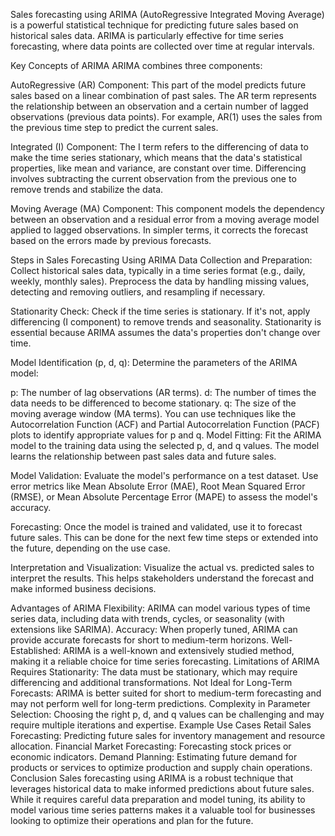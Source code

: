 Sales forecasting using ARIMA (AutoRegressive Integrated Moving Average) is a powerful statistical technique for predicting future sales based on historical sales data. ARIMA is particularly effective for time series forecasting, where data points are collected over time at regular intervals.

Key Concepts of ARIMA
ARIMA combines three components:

AutoRegressive (AR) Component: This part of the model predicts future sales based on a linear combination of past sales. The AR term represents the relationship between an observation and a certain number of lagged observations (previous data points). For example, AR(1) uses the sales from the previous time step to predict the current sales.

Integrated (I) Component: The I term refers to the differencing of data to make the time series stationary, which means that the data's statistical properties, like mean and variance, are constant over time. Differencing involves subtracting the current observation from the previous one to remove trends and stabilize the data.

Moving Average (MA) Component: This component models the dependency between an observation and a residual error from a moving average model applied to lagged observations. In simpler terms, it corrects the forecast based on the errors made by previous forecasts.

Steps in Sales Forecasting Using ARIMA
Data Collection and Preparation: Collect historical sales data, typically in a time series format (e.g., daily, weekly, monthly sales). Preprocess the data by handling missing values, detecting and removing outliers, and resampling if necessary.

Stationarity Check: Check if the time series is stationary. If it's not, apply differencing (I component) to remove trends and seasonality. Stationarity is essential because ARIMA assumes the data's properties don't change over time.

Model Identification (p, d, q): Determine the parameters of the ARIMA model:

p: The number of lag observations (AR terms).
d: The number of times the data needs to be differenced to become stationary.
q: The size of the moving average window (MA terms).
You can use techniques like the Autocorrelation Function (ACF) and Partial Autocorrelation Function (PACF) plots to identify appropriate values for p and q.
Model Fitting: Fit the ARIMA model to the training data using the selected p, d, and q values. The model learns the relationship between past sales data and future sales.

Model Validation: Evaluate the model's performance on a test dataset. Use error metrics like Mean Absolute Error (MAE), Root Mean Squared Error (RMSE), or Mean Absolute Percentage Error (MAPE) to assess the model's accuracy.

Forecasting: Once the model is trained and validated, use it to forecast future sales. This can be done for the next few time steps or extended into the future, depending on the use case.

Interpretation and Visualization: Visualize the actual vs. predicted sales to interpret the results. This helps stakeholders understand the forecast and make informed business decisions.

Advantages of ARIMA
Flexibility: ARIMA can model various types of time series data, including data with trends, cycles, or seasonality (with extensions like SARIMA).
Accuracy: When properly tuned, ARIMA can provide accurate forecasts for short to medium-term horizons.
Well-Established: ARIMA is a well-known and extensively studied method, making it a reliable choice for time series forecasting.
Limitations of ARIMA
Requires Stationarity: The data must be stationary, which may require differencing and additional transformations.
Not Ideal for Long-Term Forecasts: ARIMA is better suited for short to medium-term forecasting and may not perform well for long-term predictions.
Complexity in Parameter Selection: Choosing the right p, d, and q values can be challenging and may require multiple iterations and expertise.
Example Use Cases
Retail Sales Forecasting: Predicting future sales for inventory management and resource allocation.
Financial Market Forecasting: Forecasting stock prices or economic indicators.
Demand Planning: Estimating future demand for products or services to optimize production and supply chain operations.
Conclusion
Sales forecasting using ARIMA is a robust technique that leverages historical data to make informed predictions about future sales. While it requires careful data preparation and model tuning, its ability to model various time series patterns makes it a valuable tool for businesses looking to optimize their operations and plan for the future.
